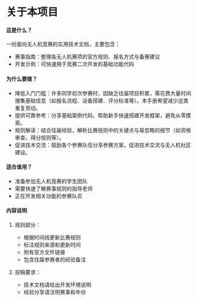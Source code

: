 # 关于本项目

#### 这是什么？

一份面向无人机竞赛的实用技术文档，主要包含：

- 赛事指南：整理各无人机赛项的官方规则、报名方式与备赛建议
- 开发示例：可快速用于竞赛二次开发的基础功能代码

#### 为什么要做？

-  降低入门门槛：许多同学初次参赛时，因缺乏往届项目积累，需花费大量时间搜集基础信息（如报名流程、设备搭建、评分标准等）。本手册希望减少这类重复劳动。
-  提供可靠参考：分享基础案例代码，帮助新手快速搭建开发框架，避免从零摸索。
-  规则解读：结合往届经验，解析比赛规则中的关键点与易忽略的细节（如资格审查、得分规则等）。
-  促进技术交流：鼓励各个参赛队伍分享参赛方案，促进技术交流与无人机社区建设。

#### 适合谁用？

- 准备参加无人机竞赛的学生团队
- 需要快速了解赛事规则的指导老师
- 正在开发相关功能的参赛队员

#### 内容说明

1. 规则部分：
   - 根据时间线更新比赛规则
   - 标注规则来源和更新时间
   - 附有官方文件链接
   - 包含往届参赛者的经验备注

2. 投稿要求：
   - 技术文档请给出开发环境说明
   - 经验分享请注明赛事和年份